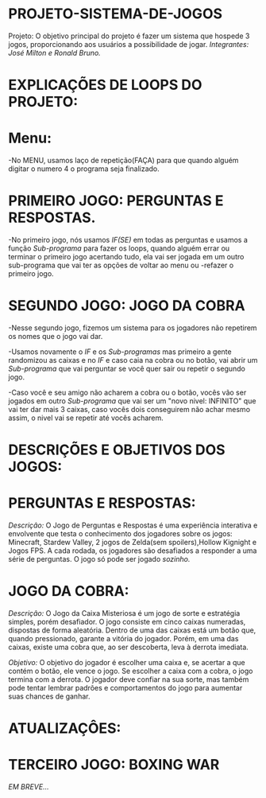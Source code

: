 # PROJETO-SISTEMA-DE-JOGOS
Projeto: O objetivo principal do projeto é fazer um sistema que hospede 3 jogos, proporcionando aos usuários a possibilidade de jogar.
*Integrantes: José Milton e Ronald Bruno.*

# EXPLICAÇÕES DE LOOPS DO PROJETO:

# Menu:
-No MENU, usamos laço de repetição(FAÇA) para que quando alguém digitar o numero 4 o programa seja finalizado.
# PRIMEIRO JOGO: PERGUNTAS E RESPOSTAS.
-No primeiro jogo, nós usamos *IF(SE)* em todas as perguntas e usamos a função *Sub-programa* para fazer os loops, quando alguém errar ou terminar o primeiro jogo acertando tudo, ela vai ser jogada em um outro sub-programa que vai ter as opções de voltar ao menu ou -refazer o primeiro jogo.
# SEGUNDO JOGO: JOGO DA COBRA

-Nesse segundo jogo, fizemos um sistema para os jogadores não repetirem os nomes que o jogo vai dar. 

-Usamos novamente o *IF* e os *Sub-programas* mas primeiro a gente randomizou as caixas e no *IF* e caso caia na cobra ou no botão, vai abrir um *Sub-programa* que vai perguntar se você quer sair ou repetir o segundo jogo.


-Caso você e seu amigo não acharem a cobra ou o botão, vocês vão ser jogados em outro *Sub-programa* que vai ser um "novo nivel: INFINITO" que vai ter dar mais 3 caixas, caso vocês dois conseguirem não achar mesmo assim, o nivel vai se repetir até vocês acharem.

# DESCRIÇÕES E OBJETIVOS DOS JOGOS:

# PERGUNTAS E RESPOSTAS:
*Descriçâo:*
O Jogo de Perguntas e Respostas é uma experiência interativa e envolvente que testa o conhecimento dos jogadores sobre os jogos: Minecraft, Stardew Valley, 2 jogos de Zelda(sem spoilers),Hollow Kignight e Jogos FPS. A cada rodada, os jogadores são desafiados a responder a uma série de perguntas. O jogo só pode ser jogado *sozinho.*

# JOGO DA COBRA: 
*Descriçâo:*
O Jogo da Caixa Misteriosa é um jogo de sorte e estratégia simples, porém desafiador. O jogo consiste em cinco caixas numeradas, dispostas de forma aleatória. Dentro de uma das caixas está um botão que, quando pressionado, garante a vitória do jogador. Porém, em uma das caixas, existe uma cobra que, ao ser descoberta, leva à derrota imediata.

*Objetivo:*
O objetivo do jogador é escolher uma caixa e, se acertar a que contém o botão, ele vence o jogo. Se escolher a caixa com a cobra, o jogo termina com a derrota. O jogador deve confiar na sua sorte, mas também pode tentar lembrar padrões e comportamentos do jogo para aumentar suas chances de ganhar.

# ATUALIZAÇÔES:

# TERCEIRO JOGO: BOXING WAR
*EM BREVE...*

